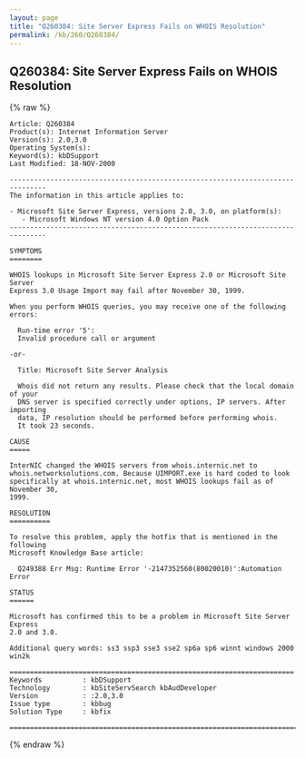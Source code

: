 ```yaml
---
layout: page
title: "Q260384: Site Server Express Fails on WHOIS Resolution"
permalink: /kb/260/Q260384/
---
```


## Q260384: Site Server Express Fails on WHOIS Resolution

{% raw %}

	Article: Q260384
	Product(s): Internet Information Server
	Version(s): 2.0,3.0
	Operating System(s): 
	Keyword(s): kbDSupport
	Last Modified: 18-NOV-2000
	
	-------------------------------------------------------------------------------
	The information in this article applies to:
	
	- Microsoft Site Server Express, versions 2.0, 3.0, on platform(s):
	   - Microsoft Windows NT version 4.0 Option Pack 
	-------------------------------------------------------------------------------
	
	SYMPTOMS
	========
	
	WHOIS lookups in Microsoft Site Server Express 2.0 or Microsoft Site Server
	Express 3.0 Usage Import may fail after November 30, 1999.
	
	When you perform WHOIS queries, you may receive one of the following errors:
	
	  Run-time error '5':
	  Invalid procedure call or argument
	
	-or-
	
	  Title: Microsoft Site Server Analysis
	
	  Whois did not return any results. Please check that the local domain of your
	  DNS server is specified correctly under options, IP servers. After importing
	  data, IP resolution should be performed before performing whois.
	  It took 23 seconds.
	
	CAUSE
	=====
	
	InterNIC changed the WHOIS servers from whois.internic.net to
	whois.networksolutions.com. Because UIMPORT.exe is hard coded to look
	specifically at whois.internic.net, most WHOIS lookups fail as of November 30,
	1999.
	
	RESOLUTION
	==========
	
	To resolve this problem, apply the hotfix that is mentioned in the following
	Microsoft Knowledge Base article:
	
	  Q249388 Err Msg: Runtime Error '-2147352560(80020010)':Automation Error
	
	STATUS
	======
	
	Microsoft has confirmed this to be a problem in Microsoft Site Server Express
	2.0 and 3.0.
	
	Additional query words: ss3 ssp3 sse3 sse2 sp6a sp6 winnt windows 2000 win2k
	
	======================================================================
	Keywords          : kbDSupport 
	Technology        : kbSiteServSearch kbAudDeveloper
	Version           : :2.0,3.0
	Issue type        : kbbug
	Solution Type     : kbfix
	
	=============================================================================
	

{% endraw %}
